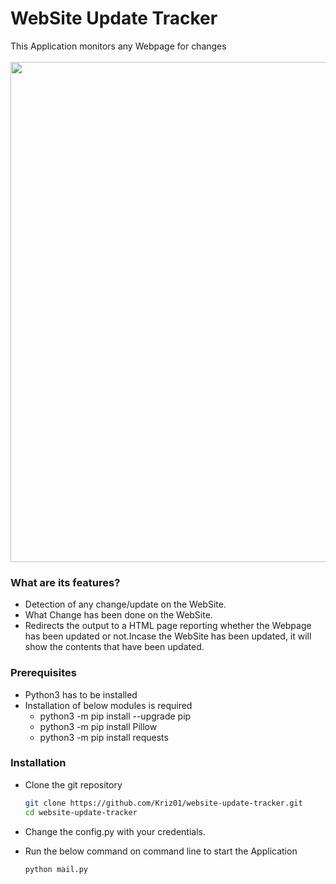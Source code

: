 # WebSite Update Tracker
This Application monitors any Webpage for changes<br/>
<br/>
<img src="https://raw.githubusercontent.com/Kriz01/website-update-tracker/master/website.PNG" width="800px">
### What are its features?
* Detection of any change/update on the WebSite.
* What Change has been done on the WebSite.
* Redirects the output to a HTML page reporting whether the Webpage has been updated or not.Incase the WebSite has been updated, it will show the contents that have been updated.

### Prerequisites
* Python3 has to be installed
* Installation of below modules is required 
  * python3 -m pip install --upgrade pip
  * python3 -m pip install Pillow
  * python3 -m pip install requests


### Installation

* Clone the git repository
  ```bash
  git clone https://github.com/Kriz01/website-update-tracker.git
  cd website-update-tracker
  ```
* Change the config.py with your credentials.</br>
  
* Run the below command on command line to start the Application</br>
  ```bash
  python mail.py
  ```
